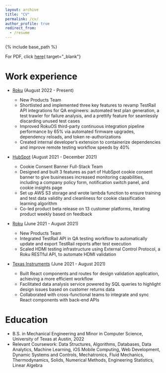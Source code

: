```yaml
---
layout: archive
title: "CV"
permalink: /cv/
author_profile: true
redirect_from:
  - /resume
---
```


{% include base_path %}

For PDF, click [here](/files/Resume-Rishabh.pdf){:target="_blank"}

Work experience
======
* [Roku](https://www.roku.com/) (August 2022 - Present)
  * New Products Team
  * Shortlisted and implemented three key features to revamp TestRail API integrations for QA engineers: automated test plan generation, a test trawler for failure analysis, and a prettify feature for seamlessly discarding unused test cases
  * Improved RokuOS third-party continuous integration pipeline performance by 65% via automated firmware upgrades, dependency reloads, and token re-authorizations
  * Created internal developer’s extension to containerize dependencies and improve remote testing workflow speeds by 40%

* [HubSpot](https://www.hubspot.com/) (August 2021 - December 2021)
  * Cookie Consent Banner Full-Stack Team
  * Designed and built 3 features as part of HubSpot cookie consent banner to give businesses increased monitoring capabilities, including a company policy form, notification switch panel, and cookie insights page
  * Set up AWS S3 storage and wrote lambda function to ensure training and test data validity and cleanliness for cookie classification learning algorithm
  * Co-led product beta release on 13 customer platforms, iterating product weekly based on feedback

* [Roku](https://www.roku.com/) (June 2021 - August 2021)
  * New Products Team
  * Integrated TestRail API in QA testing workflow to automatically update and export TestRail reports after test execution
  * Scaled HDMI testing infrastructure using External Control Protocol, a Roku RESTful API, to automate HDMI validation

* [Texas Instruments](https://www.ti.com/) (June 2021 - August 2021)
  * Built React components and routes for design validation application, achieving a more efficient workflow
  * Facilitated data analysis service powered by SQL queries to highlight design issues based on customer returns data
  * Collaborated with cross-functional teams to integrate and sync React components with back-end APIs

Education
======
* B.S. in Mechanical Engineering and Minor in Computer Science, University of Texas at Austin, 2022
*	Relevant Coursework: Data Structures, Algorithms, Databases, Data Analytics, Machine Learning, iOS Mobile Computing, Web Development, Dynamic Systems and Controls, Mechatronics, Fluid Mechanics, Thermodynamics, Solids, Numerical Methods, Engineering Statistics, Linear Algebra